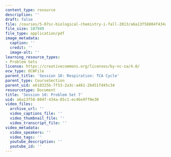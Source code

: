 ```yaml
---
content_type: resource
description: ''
draft: false
file: /courses/5-07sc-biological-chemistry-i-fall-2013/a6a13f58804f434a85c1ec46e9ff0e30_MIT5_07SCF13_Pset7.pdf
file_size: 187949
file_type: application/pdf
image_metadata:
  caption: ''
  credit: ''
  image-alt: ''
learning_resource_types:
- Problem Sets
license: https://creativecommons.org/licenses/by-nc-sa/4.0/
ocw_type: OCWFile
parent_title: 'Session 10: Respiration: TCA Cycle'
parent_type: CourseSection
parent_uid: e618325b-7f53-2a3c-a461-2b451fd45c34
resourcetype: Document
title: 'Session 10: Problem Set 7'
uid: a6a13f58-804f-434a-85c1-ec46e9ff0e30
video_files:
  archive_url: ''
  video_captions_file: ''
  video_thumbnail_file: ''
  video_transcript_file: ''
video_metadata:
  video_speakers: ''
  video_tags: ''
  youtube_description: ''
  youtube_id: ''
---
```

